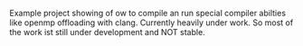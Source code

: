 Example project showing of ow to compile an run special compiler abilties like openmp offloading with clang.
Currently heavily under work. So most of the work ist still under development and NOT stable.
